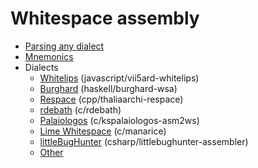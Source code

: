# Whitespace assembly

- [Parsing any dialect](parsing.md)
- [Mnemonics](mnemonics.md)
- Dialects
  - [Whitelips](whitelips.md) (javascript/vii5ard-whitelips)
  - [Burghard](burghard.md) (haskell/burghard-wsa)
  - [Respace](respace.md) (cpp/thaliaarchi-respace)
  - [rdebath](rdebath.md) (c/rdebath)
  - [Palaiologos](palaiologos.md) (c/kspalaiologos-asm2ws)
  - [Lime Whitespace](limews.md) (c/manarice)
  - [littleBugHunter](littlebughunter.md) (csharp/littlebughunter-assembler)
  - [Other](other_dialects.md)

